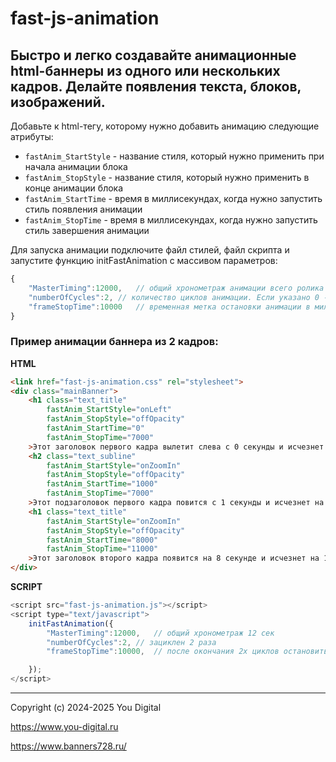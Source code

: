 fast-js-animation
=====================
Быстро и легко создавайте анимационные html-баннеры из одного или нескольких кадров.  Делайте появления текста, блоков, изображений.
-----------------------------------
Добавьте к html-тегу, которому нужно добавить анимацию следующие атрибуты:

* `fastAnim_StartStyle` - название стиля, который нужно применить при начала анимации блока
* `fastAnim_StopStyle` - название стиля, который нужно применить в конце анимации блока
* `fastAnim_StartTime` - время в миллисекундах, когда нужно запустить стиль появления анимации
* `fastAnim_StopTime` - время в миллисекундах, когда нужно запустить стиль завершения анимации

Для запуска анимации подключите файл стилей, файл скрипта и запустите функцию initFastAnimation с массивом параметров:

```js
{ 
	"MasterTiming":12000,  	// общий хронометраж анимации всего ролика в милисекундах. В примере: 12 секунд
	"numberOfCycles":2,	// количество циклов анимации. Если указано 0 - бесконечно.
	"frameStopTime":10000  	// временная метка остановки анимации в миллисекундах (стоп-кадр). Если указано 0 стоп-кадр нет. 
}
```

### Пример анимации баннера из 2 кадров:

**HTML**
```html
<link href="fast-js-animation.css" rel="stylesheet">
<div class="mainBanner">
	<h1 class="text_title"
		fastAnim_StartStyle="onLeft" 
		fastAnim_StopStyle="offOpacity"
		fastAnim_StartTime="0" 
		fastAnim_StopTime="7000"
	>Этот заголовок первого кадра вылетит слева с 0 секунды и исчезнет через прозрачность на 7 секунде</h1>
	<h2 class="text_subline"
		fastAnim_StartStyle="onZoomIn" 
		fastAnim_StopStyle="offOpacity"
		fastAnim_StartTime="1000" 
		fastAnim_StopTime="7000"
	>Этот подзаголовок первого кадра повится с 1 секунды и исчезнет на 7 секунде</h2>
	<h1 class="text_title"
		fastAnim_StartStyle="onZoomIn" 
		fastAnim_StopStyle="offOpacity"
		fastAnim_StartTime="8000" 
		fastAnim_StopTime="11000"
	>Этот заголовок второго кадра появится на 8 секунде и исчезнет на 11 секунде</h1>
</div>
```

**SCRIPT**
```js
<script src="fast-js-animation.js"></script>
<script type="text/javascript">
	initFastAnimation({ 
		"MasterTiming":12000,	// общий хронометраж 12 сек
		"numberOfCycles":2,	// зациклен 2 раза
		"frameStopTime":10000,	// после окончания 2х циклов остановить анимацию на 10 секунде

	});
</script>
```
-----------------------------------
Copyright (c) 2024-2025 You Digital

<https://www.you-digital.ru>

<https://www.banners728.ru/>
